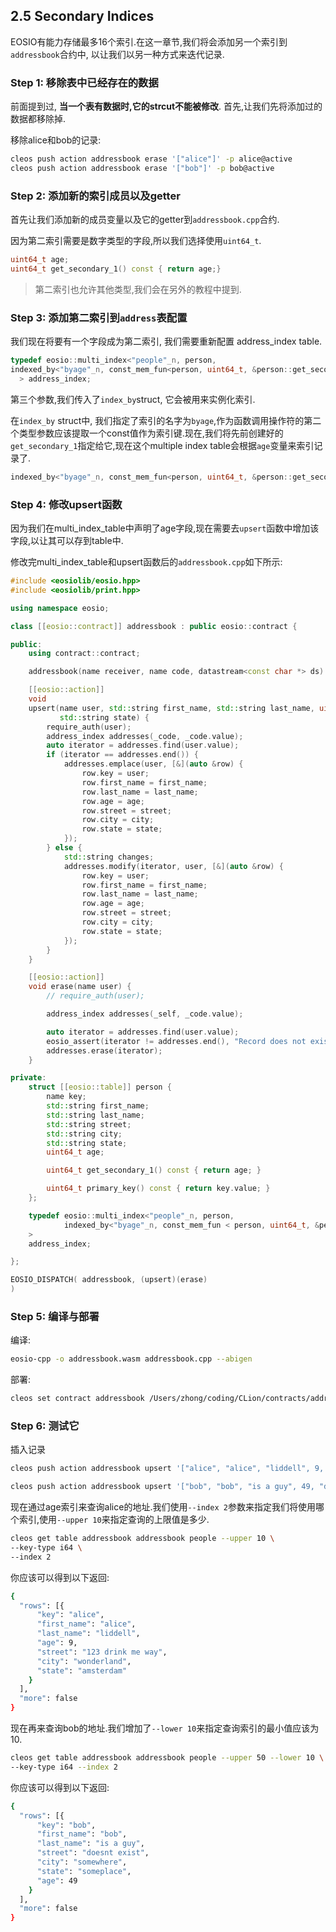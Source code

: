 ## 2.5 Secondary Indices

EOSIO有能力存储最多16个索引.在这一章节,我们将会添加另一个索引到`addressbook`合约中, 以让我们以另一种方式来迭代记录.



### Step 1: 移除表中已经存在的数据

前面提到过, **当一个表有数据时,它的strcut不能被修改**. 首先,让我们先将添加过的数据都移除掉.

移除alice和bob的记录:

```bash
cleos push action addressbook erase '["alice"]' -p alice@active
cleos push action addressbook erase '["bob"]' -p bob@active
```



### Step 2: 添加新的索引成员以及getter

首先让我们添加新的成员变量以及它的getter到`addressbook.cpp`合约.

因为第二索引需要是数字类型的字段,所以我们选择使用`uint64_t`.

```c++
uint64_t age;
uint64_t get_secondary_1() const { return age;}
```



> 第二索引也允许其他类型,我们会在另外的教程中提到.



### Step 3: 添加第二索引到`address`表配置

我们现在将要有一个字段成为第二索引, 我们需要重新配置 address_index table.

```c++
typedef eosio::multi_index<"people"_n, person, 
indexed_by<"byage"_n, const_mem_fun<person, uint64_t, &person::get_secondary_1>>
  > address_index;
```

第三个参数,我们传入了`index_by`struct, 它会被用来实例化索引.

在`index_by` struct中, 我们指定了索引的名字为`byage`,作为函数调用操作符的第二个类型参数应该提取一个const值作为索引键.现在,我们将先前创建好的`get_secondary_1`指定给它,现在这个multiple index table会根据`age`变量来索引记录了.

```c++
indexed_by<"byage"_n, const_mem_fun<person, uint64_t, &person::get_secondary_1>>
```





### Step 4: 修改upsert函数

因为我们在multi_index_table中声明了age字段,现在需要去`upsert`函数中增加该字段,以让其可以存到table中.

修改完multi_index_table和upsert函数后的`addressbook.cpp`如下所示:

```c++
#include <eosiolib/eosio.hpp>
#include <eosiolib/print.hpp>

using namespace eosio;

class [[eosio::contract]] addressbook : public eosio::contract {

public:
    using contract::contract;

    addressbook(name receiver, name code, datastream<const char *> ds) : contract(receiver, code, ds) {}

    [[eosio::action]]
    void
    upsert(name user, std::string first_name, std::string last_name, uint64_t age, std::string street, std::string city,
           std::string state) {
        require_auth(user);
        address_index addresses(_code, _code.value);
        auto iterator = addresses.find(user.value);
        if (iterator == addresses.end()) {
            addresses.emplace(user, [&](auto &row) {
                row.key = user;
                row.first_name = first_name;
                row.last_name = last_name;
                row.age = age;
                row.street = street;
                row.city = city;
                row.state = state;
            });
        } else {
            std::string changes;
            addresses.modify(iterator, user, [&](auto &row) {
                row.key = user;
                row.first_name = first_name;
                row.last_name = last_name;
                row.age = age;
                row.street = street;
                row.city = city;
                row.state = state;
            });
        }
    }

    [[eosio::action]]
    void erase(name user) {
        // require_auth(user);

        address_index addresses(_self, _code.value);

        auto iterator = addresses.find(user.value);
        eosio_assert(iterator != addresses.end(), "Record does not exist");
        addresses.erase(iterator);
    }

private:
    struct [[eosio::table]] person {
        name key;
        std::string first_name;
        std::string last_name;
        std::string street;
        std::string city;
        std::string state;
        uint64_t age;

        uint64_t get_secondary_1() const { return age; }

        uint64_t primary_key() const { return key.value; }
    };

    typedef eosio::multi_index<"people"_n, person,
            indexed_by<"byage"_n, const_mem_fun < person, uint64_t, &person::get_secondary_1>>
    >
    address_index;

};

EOSIO_DISPATCH( addressbook, (upsert)(erase)
)
```





### Step 5: 编译与部署

编译:

```bash
eosio-cpp -o addressbook.wasm addressbook.cpp --abigen
```

部署:

```bash
cleos set contract addressbook /Users/zhong/coding/CLion/contracts/addressbook
```



### Step 6: 测试它

插入记录

```bash
cleos push action addressbook upsert '["alice", "alice", "liddell", 9, "123 drink me way", "wonderland", "amsterdam"]' -p alice@active
```

```bash
cleos push action addressbook upsert '["bob", "bob", "is a guy", 49, "doesnt exist", "somewhere", "someplace"]' -p bob@active
```

现在通过age索引来查询alice的地址.我们使用`--index 2`参数来指定我们将使用哪个索引,使用`--upper 10`来指定查询的上限值是多少.

```bash
cleos get table addressbook addressbook people --upper 10 \
--key-type i64 \
--index 2
```

你应该可以得到以下返回:

```bash
{
  "rows": [{
      "key": "alice",
      "first_name": "alice",
      "last_name": "liddell",
      "age": 9,
      "street": "123 drink me way",
      "city": "wonderland",
      "state": "amsterdam"
    }
  ],
  "more": false
}
```



现在再来查询bob的地址.我们增加了`--lower 10`来指定查询索引的最小值应该为10.

```bash
cleos get table addressbook addressbook people --upper 50 --lower 10 \
--key-type i64 --index 2
```

你应该可以得到以下返回:

```bash
{
  "rows": [{
      "key": "bob",
      "first_name": "bob",
      "last_name": "is a guy",
      "street": "doesnt exist",
      "city": "somewhere",
      "state": "someplace",
      "age": 49
    }
  ],
  "more": false
}
```




